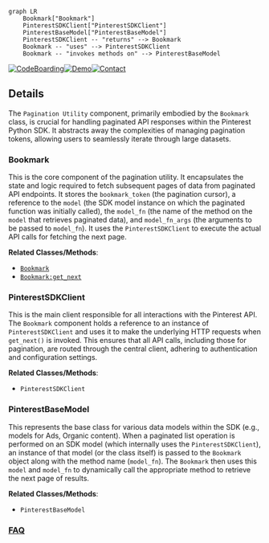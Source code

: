 ```mermaid
graph LR
    Bookmark["Bookmark"]
    PinterestSDKClient["PinterestSDKClient"]
    PinterestBaseModel["PinterestBaseModel"]
    PinterestSDKClient -- "returns" --> Bookmark
    Bookmark -- "uses" --> PinterestSDKClient
    Bookmark -- "invokes methods on" --> PinterestBaseModel
```

[![CodeBoarding](https://img.shields.io/badge/Generated%20by-CodeBoarding-9cf?style=flat-square)](https://github.com/CodeBoarding/CodeBoarding)[![Demo](https://img.shields.io/badge/Try%20our-Demo-blue?style=flat-square)](https://www.codeboarding.org/demo)[![Contact](https://img.shields.io/badge/Contact%20us%20-%20contact@codeboarding.org-lightgrey?style=flat-square)](mailto:contact@codeboarding.org)

## Details

The `Pagination Utility` component, primarily embodied by the `Bookmark` class, is crucial for handling paginated API responses within the Pinterest Python SDK. It abstracts away the complexities of managing pagination tokens, allowing users to seamlessly iterate through large datasets.

### Bookmark
This is the core component of the pagination utility. It encapsulates the state and logic required to fetch subsequent pages of data from paginated API endpoints. It stores the `bookmark_token` (the pagination cursor), a reference to the `model` (the SDK model instance on which the paginated function was initially called), the `model_fn` (the name of the method on the `model` that retrieves paginated data), and `model_fn_args` (the arguments to be passed to `model_fn`). It uses the `PinterestSDKClient` to execute the actual API calls for fetching the next page.


**Related Classes/Methods**:

- <a href="https://github.com/pinterest/pinterest-python-sdk/blob/main/pinterest/utils/bookmark.py" target="_blank" rel="noopener noreferrer">`Bookmark`</a>
- <a href="https://github.com/pinterest/pinterest-python-sdk/blob/main/pinterest/utils/bookmark.py" target="_blank" rel="noopener noreferrer">`Bookmark:get_next`</a>


### PinterestSDKClient
This is the main client responsible for all interactions with the Pinterest API. The `Bookmark` component holds a reference to an instance of `PinterestSDKClient` and uses it to make the underlying HTTP requests when `get_next()` is invoked. This ensures that all API calls, including those for pagination, are routed through the central client, adhering to authentication and configuration settings.


**Related Classes/Methods**:

- `PinterestSDKClient`


### PinterestBaseModel
This represents the base class for various data models within the SDK (e.g., models for Ads, Organic content). When a paginated list operation is performed on an SDK model (which internally uses the `PinterestSDKClient`), an instance of that model (or the class itself) is passed to the `Bookmark` object along with the method name (`model_fn`). The `Bookmark` then uses this `model` and `model_fn` to dynamically call the appropriate method to retrieve the next page of results.


**Related Classes/Methods**:

- `PinterestBaseModel`




### [FAQ](https://github.com/CodeBoarding/GeneratedOnBoardings/tree/main?tab=readme-ov-file#faq)